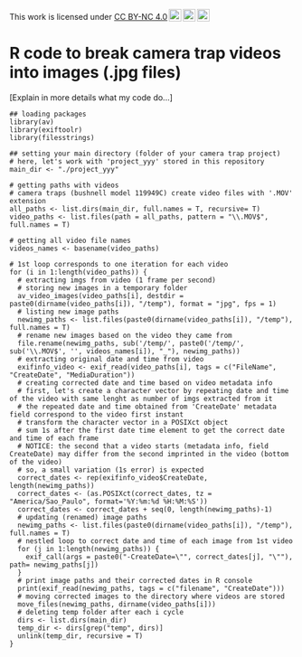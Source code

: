 <p xmlns:cc="http://creativecommons.org/ns#" >This work is licensed under <a href="https://creativecommons.org/licenses/by-nc/4.0/?ref=chooser-v1" target="_blank" rel="license noopener noreferrer" style="display:inline-block;">CC BY-NC 4.0<img style="height:22px!important;margin-left:3px;vertical-align:text-bottom;" src="https://mirrors.creativecommons.org/presskit/icons/cc.svg?ref=chooser-v1" alt=""><img style="height:22px!important;margin-left:3px;vertical-align:text-bottom;" src="https://mirrors.creativecommons.org/presskit/icons/by.svg?ref=chooser-v1" alt=""><img style="height:22px!important;margin-left:3px;vertical-align:text-bottom;" src="https://mirrors.creativecommons.org/presskit/icons/nc.svg?ref=chooser-v1" alt=""></a></p>

# R code to break camera trap videos into images (.jpg files)

[Explain in more details what my code do...]

``` {r} 
## loading packages
library(av)
library(exiftoolr)
library(filesstrings)

## setting your main directory (folder of your camera trap project)
# here, let's work with 'project_yyy' stored in this repository
main_dir <- "./project_yyy"

# getting paths with videos
# camera traps (bushnell model 119949C) create video files with '.MOV' extension
all_paths <- list.dirs(main_dir, full.names = T, recursive= T)
video_paths <- list.files(path = all_paths, pattern = "\\.MOV$", full.names = T)

# getting all video file names
videos_names <- basename(video_paths)

# 1st loop corresponds to one iteration for each video
for (i in 1:length(video_paths)) {
  # extracting imgs from video (1 frame per second)
  # storing new images in a temporary folder
  av_video_images(video_paths[i], destdir = paste0(dirname(video_paths[i]), "/temp"), format = "jpg", fps = 1)
  # listing new image paths
  newimg_paths <- list.files(paste0(dirname(video_paths[i]), "/temp"), full.names = T)
  # rename new images based on the video they came from
  file.rename(newimg_paths, sub('/temp/', paste0('/temp/', sub('\\.MOV$', '', videos_names[i]), "_"), newimg_paths))
  # extracting original date and time from video
  exifinfo_video <- exif_read(video_paths[i], tags = c("FileName", "CreateDate", "MediaDuration"))
  # creating corrected date and time based on video metadata info
  # first, let's create a character vector by repeating date and time of the video with same lenght as number of imgs extracted from it
  # the repeated date and time obtained from 'CreateDate' metadata field correspond to the video first instant
  # transform the character vector in a POSIXct object
  # sum 1s after the first date time element to get the correct date and time of each frame  
  # NOTICE: the second that a video starts (metadata info, field CreateDate) may differ from the second imprinted in the video (bottom of the video)
  # so, a small variation (1s error) is expected
  correct_dates <- rep(exifinfo_video$CreateDate, length(newimg_paths))
  correct_dates <- (as.POSIXct(correct_dates, tz = "America/Sao_Paulo", format='%Y:%m:%d %H:%M:%S'))
  correct_dates <- correct_dates + seq(0, length(newimg_paths)-1)
  # updating (renamed) image paths
  newimg_paths <- list.files(paste0(dirname(video_paths[i]), "/temp"), full.names = T)
  # nestled loop to correct date and time of each image from 1st video 
  for (j in 1:length(newimg_paths)) {
    exif_call(args = paste0("-CreateDate=\"", correct_dates[j], "\""), path= newimg_paths[j])
  }
  # print image paths and their corrected dates in R console
  print(exif_read(newimg_paths, tags = c("filename", "CreateDate")))
  # moving corrected images to the directory where videos are stored
  move_files(newimg_paths, dirname(video_paths[i]))
  # deleting temp folder after each i cycle
  dirs <- list.dirs(main_dir)
  temp_dir <- dirs[grep("temp", dirs)]
  unlink(temp_dir, recursive = T)
}

```